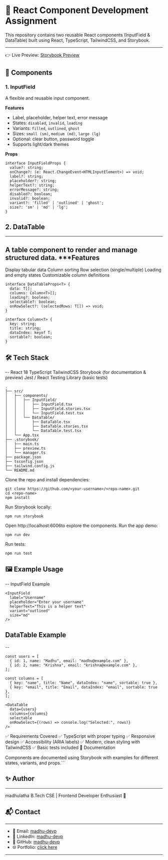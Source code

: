 # 🎨 React Component Development Assignment
This repository contains two reusable React components (InputField & DataTable) built using React, TypeScript, TailwindCSS, and Storybook.

---
👉 Live Preview: [Storybook Preview](https://68a5a8893bd1b8b9feb0a69c-hbkcrbdyzo.chromatic.com)
## 🚀 Components

### 1. InputField
A flexible and reusable input component.

**Features**
- Label, placeholder, helper text, error message
- States: `disabled`, `invalid`, `loading`
- Variants: `filled`, `outlined`, `ghost`
- Sizes: `small (sm)`, `medium (md)`, `large (lg)`
- Optional: clear button, password toggle
- Supports light/dark themes

**Props**
```
interface InputFieldProps {  
  value?: string;  
  onChange?: (e: React.ChangeEvent<HTMLInputElement>) => void;  
  label?: string;  
  placeholder?: string;  
  helperText?: string;  
  errorMessage?: string;  
  disabled?: boolean;  
  invalid?: boolean;  
  variant?: 'filled' | 'outlined' | 'ghost';  
  size?: 'sm' | 'md' | 'lg';  
}
```
## 2. DataTable
---
A table component to render and manage structured data.
***Features
--
Display tabular data
Column sorting
Row selection (single/multiple)
Loading and empty states
Customizable column definitions
```
interface DataTableProps<T> {  
  data: T[];  
  columns: Column<T>[];  
  loading?: boolean;  
  selectable?: boolean;  
  onRowSelect?: (selectedRows: T[]) => void;  
}  

interface Column<T> {  
  key: string;  
  title: string;  
  dataIndex: keyof T;  
  sortable?: boolean;  
}
```
## 🛠️ Tech Stack
--
React 18
TypeScript
TailwindCSS
Storybook (for documentation & preview)
Jest / React Testing Library (basic tests)
```
.
├── src/
│   ├── components/
│   │   ├── InputField/
│   │   │   ├── InputField.tsx
│   │   │   ├── InputField.stories.tsx
│   │   │   └── InputField.test.tsx
│   │   └── DataTable/
│   │       ├── DataTable.tsx
│   │       ├── DataTable.stories.tsx
│   │       └── DataTable.test.tsx
│   └── App.tsx
├── .storybook/
│   ├── main.ts
│   ├── preview.ts
│   └── manager.ts
├── package.json
├── tsconfig.json
├── tailwind.config.js
└── README.md
```
Clone the repo and install dependencies:
```
git clone https://github.com/<your-username>/<repo-name>.git
cd <repo-name>
npm install
```
Run Storybook locally:
```
npm run storybook
```
Open http://localhost:6006to explore the components.
Run the app demo:
```
npm run dev
```
Run tests:
```
npm run test
```
## 🖼️ Example Usage
--
InputField Example
```
<InputField
  label="Username"
  placeholder="Enter your username"
  helperText="This is a helper text"
  variant="outlined"
  size="md"
/>
````
## DataTable Example
--
```
const users = [
  { id: 1, name: "Madhu", email: "madhu@example.com" },
  { id: 2, name: "Krishna", email: "krishna@example.com" },
];

const columns = [
  { key: "name", title: "Name", dataIndex: "name", sortable: true },
  { key: "email", title: "Email", dataIndex: "email", sortable: true },
];

<DataTable
  data={users}
  columns={columns}
  selectable
  onRowSelect={(rows) => console.log("Selected:", rows)}
/>
```
✅ Requirements Covered
✅ TypeScript with proper typing
✅ Responsive design
✅ Accessibility (ARIA labels)
✅ Modern, clean styling with TailwindCSS
✅ Basic tests included
📘 Documentation

Components are documented using Storybook with examples for different states, variants, and props.```

## ✨ Author
---
madhulatha
B.Tech CSE | Frontend Developer Enthusiast 🚀

## 📬 Contact
---
- 📧 Email: [madhu-devp](madhupodilapu999@gmail.com)
- 💼 LinkedIn: [madhu-devp](https://linkedin.com/in/madhu-devp)  
- 🐙 GitHub: [madhu-devp](https://github.com/madhu-devp)  
- 🌐 Portfolio: [click here](https://madhu-devp.github.io/madhu-portfolio/)



---

